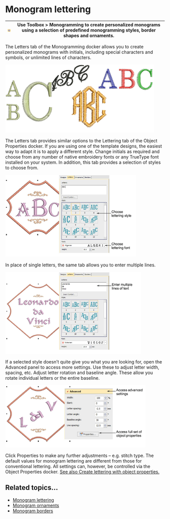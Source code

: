 # Monogram lettering

| ![Monogramming00012.png](assets/Monogramming00012.png) | Use Toolbox > Monogramming to create personalized monograms using a selection of predefined monogramming styles, border shapes and ornaments. |
| ------------------------------------------------------ | --------------------------------------------------------------------------------------------------------------------------------------------- |

The Letters tab of the Monogramming docker allows you to create personalized monograms with initials, including special characters and symbols, or unlimited lines of characters.

![lettering_monograms00013.png](assets/lettering_monograms00013.png)

The Letters tab provides similar options to the Lettering tab of the Object Properties docker. If you are using one of the template designs, the easiest way to adapt it is to apply a different style. Change initials as required and choose from any number of native embroidery fonts or any TrueType font installed on your system. In addition, this tab provides a selection of styles to choose from.

![MonogramLetteringAdjust1.png](assets/MonogramLetteringAdjust1.png)

In place of single letters, the same tab allows you to enter multiple lines.

![MonogramLetteringAdjust2.png](assets/MonogramLetteringAdjust2.png)

If a selected style doesn’t quite give you what you are looking for, open the Advanced panel to access more settings. Use these to adjust letter width, spacing, etc. Adjust letter rotation and baseline angle. These allow you rotate individual letters or the entire baseline.

![MonogramLetteringAdjust3.png](assets/MonogramLetteringAdjust3.png)

Click Properties to make any further adjustments – e.g. stitch type. The default values for monogram lettering are different from those for conventional lettering. All settings can, however, be controlled via the Object Properties docker. [See also Create lettering with object properties.](../lettering_create/Create_lettering_with_object_properties)

## Related topics...

- [Monogram lettering](#XREF_48014_Monogram_lettering)
- [Monogram ornaments](Monogram_ornaments)
- [Monogram borders](Monogram_borders)

